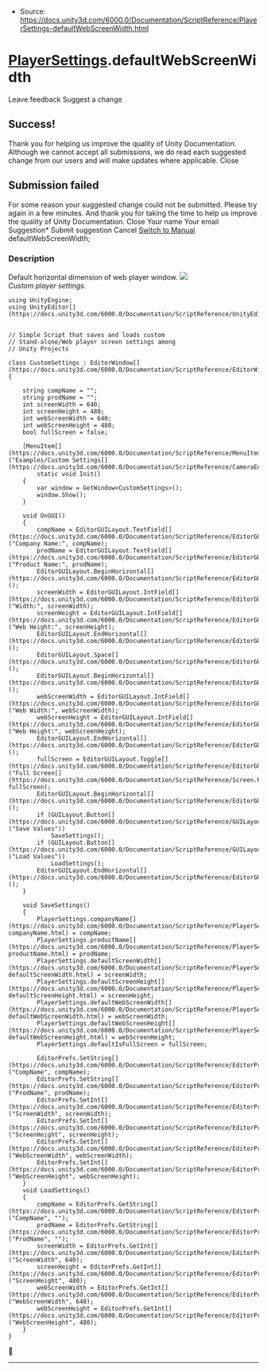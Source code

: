 * Source: https://docs.unity3d.com/6000.0/Documentation/ScriptReference/PlayerSettings-defaultWebScreenWidth.html

#  [PlayerSettings](https://docs.unity3d.com/6000.0/Documentation/ScriptReference/PlayerSettings.html).defaultWebScreenWidth
Leave feedback
Suggest a change
## Success!
Thank you for helping us improve the quality of Unity Documentation. Although we cannot accept all submissions, we do read each suggested change from our users and will make updates where applicable.
Close
## Submission failed
For some reason your suggested change could not be submitted. Please <a>try again</a> in a few minutes. And thank you for taking the time to help us improve the quality of Unity Documentation.
Close
Your name Your email Suggestion* Submit suggestion
Cancel
[Switch to Manual](https://docs.unity3d.com/6000.0/Documentation/Manual/class-PlayerSettings.html "Go to PlayerSettings Component in the Manual")
defaultWebScreenWidth; 
### Description
Default horizontal dimension of web player window.
![](https://docs.unity3d.com/6000.0/Documentation/StaticFiles/ScriptRefImages/PlayerSettingsCustomSettings.png)   
_Custom player settings._
```
using UnityEngine;
using UnityEditor[](https://docs.unity3d.com/6000.0/Documentation/ScriptReference/UnityEditor.html);  
  

// Simple Script that saves and loads custom
// Stand-alone/Web player screen settings among
// Unity Projects  
  
class CustomSettings : EditorWindow[](https://docs.unity3d.com/6000.0/Documentation/ScriptReference/EditorWindow.html)
{  
  
    string compName = "";
    string prodName = "";
    int screenWidth = 640;
    int screenHeight = 480;
    int webScreenWidth = 640;
    int webScreenHeight = 480;
    bool fullScreen = false;  
  
    [MenuItem[](https://docs.unity3d.com/6000.0/Documentation/ScriptReference/MenuItem.html)("Examples/Custom Settings[](https://docs.unity3d.com/6000.0/Documentation/ScriptReference/CameraEditor.Settings.html)")]
        static void Init()
    {
        var window = GetWindow<CustomSettings>();
        window.Show();
    }  
  
    void OnGUI()
    {
        compName = EditorGUILayout.TextField[](https://docs.unity3d.com/6000.0/Documentation/ScriptReference/EditorGUILayout.TextField.html)("Company Name:", compName);
        prodName = EditorGUILayout.TextField[](https://docs.unity3d.com/6000.0/Documentation/ScriptReference/EditorGUILayout.TextField.html)("Product Name:", prodName);
        EditorGUILayout.BeginHorizontal[](https://docs.unity3d.com/6000.0/Documentation/ScriptReference/EditorGUILayout.BeginHorizontal.html)();
        screenWidth = EditorGUILayout.IntField[](https://docs.unity3d.com/6000.0/Documentation/ScriptReference/EditorGUILayout.IntField.html)("Width:", screenWidth);
        screenHeight = EditorGUILayout.IntField[](https://docs.unity3d.com/6000.0/Documentation/ScriptReference/EditorGUILayout.IntField.html)("Web Height:", screenHeight);
        EditorGUILayout.EndHorizontal[](https://docs.unity3d.com/6000.0/Documentation/ScriptReference/EditorGUILayout.EndHorizontal.html)();
        EditorGUILayout.Space[](https://docs.unity3d.com/6000.0/Documentation/ScriptReference/EditorGUILayout.Space.html)();
        EditorGUILayout.BeginHorizontal[](https://docs.unity3d.com/6000.0/Documentation/ScriptReference/EditorGUILayout.BeginHorizontal.html)();
        webScreenWidth = EditorGUILayout.IntField[](https://docs.unity3d.com/6000.0/Documentation/ScriptReference/EditorGUILayout.IntField.html)("Web Width:", webScreenWidth);
        webScreenHeight = EditorGUILayout.IntField[](https://docs.unity3d.com/6000.0/Documentation/ScriptReference/EditorGUILayout.IntField.html)("Web Height:", webScreenHeight);
        EditorGUILayout.EndHorizontal[](https://docs.unity3d.com/6000.0/Documentation/ScriptReference/EditorGUILayout.EndHorizontal.html)();
        fullScreen = EditorGUILayout.Toggle[](https://docs.unity3d.com/6000.0/Documentation/ScriptReference/EditorGUILayout.Toggle.html)("Full Screen[](https://docs.unity3d.com/6000.0/Documentation/ScriptReference/Screen.html):", fullScreen);
        EditorGUILayout.BeginHorizontal[](https://docs.unity3d.com/6000.0/Documentation/ScriptReference/EditorGUILayout.BeginHorizontal.html)();
        if (GUILayout.Button[](https://docs.unity3d.com/6000.0/Documentation/ScriptReference/GUILayout.Button.html)("Save Values"))
            SaveSettings();
        if (GUILayout.Button[](https://docs.unity3d.com/6000.0/Documentation/ScriptReference/GUILayout.Button.html)("Load Values"))
            LoadSettings();
        EditorGUILayout.EndHorizontal[](https://docs.unity3d.com/6000.0/Documentation/ScriptReference/EditorGUILayout.EndHorizontal.html)();
    }  
  
    void SaveSettings()
    {
        PlayerSettings.companyName[](https://docs.unity3d.com/6000.0/Documentation/ScriptReference/PlayerSettings-companyName.html) = compName;
        PlayerSettings.productName[](https://docs.unity3d.com/6000.0/Documentation/ScriptReference/PlayerSettings-productName.html) = prodName;
        PlayerSettings.defaultScreenWidth[](https://docs.unity3d.com/6000.0/Documentation/ScriptReference/PlayerSettings-defaultScreenWidth.html) = screenWidth;
        PlayerSettings.defaultScreenHeight[](https://docs.unity3d.com/6000.0/Documentation/ScriptReference/PlayerSettings-defaultScreenHeight.html) = screenHeight;
        PlayerSettings.defaultWebScreenWidth[](https://docs.unity3d.com/6000.0/Documentation/ScriptReference/PlayerSettings-defaultWebScreenWidth.html) = webScreenWidth;
        PlayerSettings.defaultWebScreenHeight[](https://docs.unity3d.com/6000.0/Documentation/ScriptReference/PlayerSettings-defaultWebScreenHeight.html) = webScreenHeight;
        PlayerSettings.defaultIsFullScreen = fullScreen;  
  
        EditorPrefs.SetString[](https://docs.unity3d.com/6000.0/Documentation/ScriptReference/EditorPrefs.SetString.html)("CompName", compName);
        EditorPrefs.SetString[](https://docs.unity3d.com/6000.0/Documentation/ScriptReference/EditorPrefs.SetString.html)("ProdName", prodName);
        EditorPrefs.SetInt[](https://docs.unity3d.com/6000.0/Documentation/ScriptReference/EditorPrefs.SetInt.html)("ScreenWidth", screenWidth);
        EditorPrefs.SetInt[](https://docs.unity3d.com/6000.0/Documentation/ScriptReference/EditorPrefs.SetInt.html)("ScreenHeight", screenHeight);
        EditorPrefs.SetInt[](https://docs.unity3d.com/6000.0/Documentation/ScriptReference/EditorPrefs.SetInt.html)("WebScreenWidth", webScreenWidth);
        EditorPrefs.SetInt[](https://docs.unity3d.com/6000.0/Documentation/ScriptReference/EditorPrefs.SetInt.html)("WebScreenHeight", webScreenHeight);
    }
    void LoadSettings()
    {
        compName = EditorPrefs.GetString[](https://docs.unity3d.com/6000.0/Documentation/ScriptReference/EditorPrefs.GetString.html)("CompName", "");
        prodName = EditorPrefs.GetString[](https://docs.unity3d.com/6000.0/Documentation/ScriptReference/EditorPrefs.GetString.html)("ProdName", "");
        screenWidth = EditorPrefs.GetInt[](https://docs.unity3d.com/6000.0/Documentation/ScriptReference/EditorPrefs.GetInt.html)("ScreenWidth", 640);
        screenHeight = EditorPrefs.GetInt[](https://docs.unity3d.com/6000.0/Documentation/ScriptReference/EditorPrefs.GetInt.html)("ScreenHeight", 480);
        webScreenWidth = EditorPrefs.GetInt[](https://docs.unity3d.com/6000.0/Documentation/ScriptReference/EditorPrefs.GetInt.html)("WebScreenWidth", 640);
        webScreenHeight = EditorPrefs.GetInt[](https://docs.unity3d.com/6000.0/Documentation/ScriptReference/EditorPrefs.GetInt.html)("WebScreenHeight", 480);
    }
}
```

* * *
